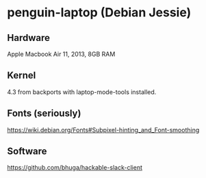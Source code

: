 # penguin-laptop (Debian Jessie)

## Hardware

Apple Macbook Air 11, 2013, 8GB RAM

## Kernel

4.3 from backports with laptop-mode-tools installed.

## Fonts (seriously)

https://wiki.debian.org/Fonts#Subpixel-hinting_and_Font-smoothing

## Software

https://github.com/bhuga/hackable-slack-client
